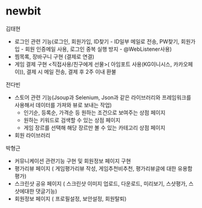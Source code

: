# newbit

김태현
  - 로그인 관련 기능(로그인, 회원가입, ID찾기 - ID일부 메일로 전송, PW찾기, 회원가입 - 회원 인증메일 사용, 로그인 중복 실행 방지 - @WebListener사용)
  - 찜목록, 장바구니 구현 (결제로 연결)
  - 게임 결제 구현 <직접사용/친구에게 선물>( 아임포트 사용(KG이니시스, 카카오페이)), 결제 시 메일 전송, 결제 후 2주 이내 환불
  
전다빈
  - 스토어 관련 기능(Jsoup과 Selenium, Json과 같은 라이브러리와 프레임워크를 사용해서 데이터를 가져와 뷰로 보내는 작업)
    - 인기순, 등록순, 가격순 등 원하는 조건으로 보여주는 상점 페이지
    - 원하는 키워드로 검색할 수 있는 상점 페이지
    - 게임 장르를 선택해 해당 장르만 볼 수 있는 카테고리 상점 페이지 
  - 회원 라이브러리
    
박형근
  - 커뮤니케이션 관련기능 구현 및 회원정보 페이지 구현
  - 평가리뷰 페이지 ( 게임평가리뷰 작성, 게임추천비추천, 평가리뷰글에 대한 유용함 평가)
  - 스크린샷 공유 페이지 ( 스크린샷 이미지 업로드, 다운로드, 미리보기, 스샷평가, 스샷에대한 댓글기능)
  - 회원정보 페이지 ( 프로필설정, 보안설정, 회원탈퇴)

